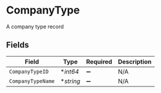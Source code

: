 # CompanyType

A company type record


## Fields

| Field              | Type               | Required           | Description        |
| ------------------ | ------------------ | ------------------ | ------------------ |
| `CompanyTypeID`    | **int64*           | :heavy_minus_sign: | N/A                |
| `CompanyTypeName`  | **string*          | :heavy_minus_sign: | N/A                |
